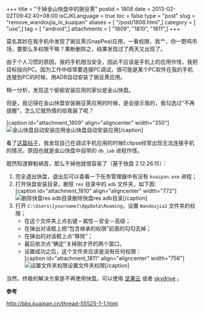 +++
title = "干掉金山快盘中的豌豆荚"
postid = 1808
date = 2013-02-02T09:42:40+08:00
isCJKLanguage = true
toc = false
type = "post"
slug = "remove_wandoujia_in_kuaipan"
aliases = [ "/post/1808.html",]
category = [ "use",]
tag = [ "android",]
attachments = [ "1809", "1810", "1811",]
+++


莫名其妙在我手机中发现了豌豆荚(SnapPea)应用，一看权限，我艹，你一野鸡市场，要那么多权限干嘛？果断删除之，结果发现过了两天又出现了。

由于个人习惯的原因，我的手机相当安全，因此不应该是手机上的应用作怪，我把目标投向PC。因为工作中经常要连接PC调试，很可能是某个PC软件在我的手机连接到PC的时候，用ADB自动安装了豌豆荚应用。

稍一分析，发现这个偷偷安装应用的家伙是金山快盘。

但是，我记得在金山快盘安装豌豆荚应用的时候，是会提示我的，我勾选过“不再提醒”，怎么它就热情的给我装了呢？<!--more-->

[caption id="attachment_1809" align="aligncenter"
width="350"]![金山快盘自动安装应用](/uploads/2013/02/klive_wdj.png)金山快盘自动安装应用[/caption]

看了[这篇帖子](http://bbs.kuaipan.cn/thread-55401-1-1.html)，我发现自己在调试手机应用的时候Eclipse经常出现无法连接手机的情况，原因也就是金山快盘中自带的
`db_iab` 进程作怪。

既然知道罪魁祸首，那么干掉他就很容易了（基于快盘 2.12.26.15）：

1.  完全退出快盘，退出后可以查看一下任务管理器中有没有 `kuaipan.exe` 进程；
2.  打开快盘安装目录，删除 `res` 目录中的 `adb` 文件夹，如下图:  
    [caption id="attachment_1810" align="aligncenter"
    width="772"]![删除快盘res adb目录](/uploads/2013/02/klive_adb.png)删除快盘res adb目录[/caption]
3.  打开 `C:\Users\[yourname]\AppData\Roaming`，设置 `Wandoujia2` 文件夹的权限；
	-   在这个文件夹上点右键－属性－安全－高级；
	-   在弹出对话框上把“包含继承的权限”前面的勾勾去掉；
	-   在弹出的对话框上点“移除”；
	-   最后依次点“确定”关掉刚才开的两个窗口。
	-   设置成功之后，这个文件夹应该是没有任何权限：  
		[caption id="attachment_1811" align="aligncenter" width="756"]![设置文件夹权限](/uploads/2013/02/klive_wdj_permission.png)设置文件夹权限[/caption]

当然，终极的解决方案是不再使用快盘。可以使用 [坚果云](https://jianguoyun.com/) 或者 [skydrive](https://skydrive.live.com/) 。

**参考**

<http://bbs.kuaipan.cn/thread-55525-1-1.html>
